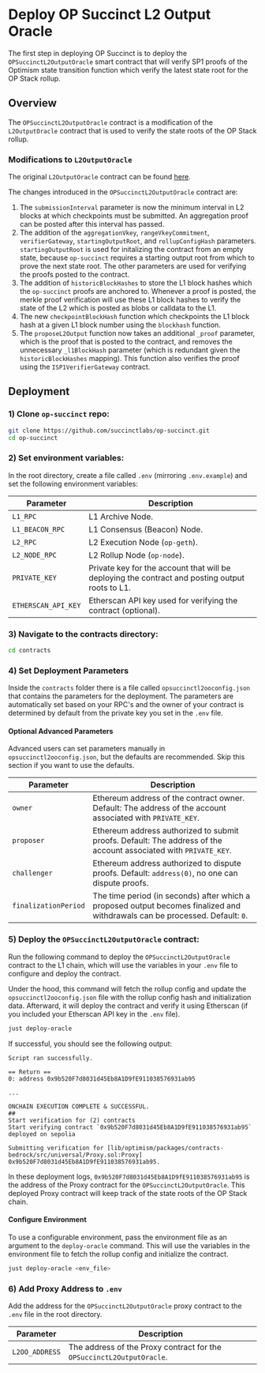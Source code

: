 # Deploy OP Succinct L2 Output Oracle

The first step in deploying OP Succinct is to deploy the `OPSuccinctL2OutputOracle` smart contract that will verify SP1 proofs of the Optimism state transition function which verify the latest state root for the OP Stack rollup.

## Overview

The `OPSuccinctL2OutputOracle` contract is a modification of the `L2OutputOracle` contract that is used to verify the state roots of the OP Stack rollup.

### Modifications to `L2OutputOracle`

The original `L2OutputOracle` contract can be found [here](https://github.com/ethereum-optimism/optimism/blob/3e68cf018d8b9b474e918def32a56d1dbf028d83/packages/contracts-bedrock/src/L1/L2OutputOracle.sol#L199-L202).

The changes introduced in the `OPSuccinctL2OutputOracle` contract are:

1. The `submissionInterval` parameter is now the minimum interval in L2 blocks at which checkpoints must be submitted. An aggregation proof can be posted after this interval has passed.
2. The addition of the `aggregationVkey`, `rangeVkeyCommitment`, `verifierGateway`, `startingOutputRoot`, and `rollupConfigHash` parameters. `startingOutputRoot` is used for initalizing the contract from an empty state, because `op-succinct` requires a starting output root from which to prove the next state root. The other parameters are used for verifying the proofs posted to the contract.
3. The addition of `historicBlockHashes` to store the L1 block hashes which the `op-succinct` proofs are anchored to. Whenever a proof is posted, the merkle proof verification will use these L1 block hashes to verify the state of the L2 which is posted as blobs or calldata to the L1.
4. The new `checkpointBlockHash` function which checkpoints the L1 block hash at a given L1 block number using the `blockhash` function.
5. The `proposeL2Output` function now takes an additional `_proof` parameter, which is the proof that is posted to the contract, and removes the unnecessary `_l1BlockHash` parameter (which is redundant given the `historicBlockHashes` mapping). This function also verifies the proof using the `ISP1VerifierGateway` contract.

## Deployment

### 1) Clone `op-succinct` repo:

```bash
git clone https://github.com/succinctlabs/op-succinct.git
cd op-succinct
```

### 2) Set environment variables:

In the root directory, create a file called `.env` (mirroring `.env.example`) and set the following environment variables:

| Parameter | Description |
|-----------|-------------|
| `L1_RPC` | L1 Archive Node. |
| `L1_BEACON_RPC` | L1 Consensus (Beacon) Node. |
| `L2_RPC` | L2 Execution Node (`op-geth`). |
| `L2_NODE_RPC` | L2 Rollup Node (`op-node`). |
| `PRIVATE_KEY` | Private key for the account that will be deploying the contract and posting output roots to L1. |
| `ETHERSCAN_API_KEY` | Etherscan API key used for verifying the contract (optional). |

### 3) Navigate to the contracts directory:

```bash
cd contracts
```

### 4) Set Deployment Parameters

Inside the `contracts` folder there is a file called `opsuccinctl2ooconfig.json` that contains the parameters for the deployment. The parameters are automatically set based on your RPC's and the owner of your contract is determined by default from the private key you set in the `.env` file.

#### Optional Advanced Parameters

Advanced users can set parameters manually in `opsuccinctl2ooconfig.json`, but the defaults are recommended. Skip this section if you want to use the defaults.

| Parameter | Description |
|-----------|-------------|
| `owner` | Ethereum address of the contract owner. Default: The address of the account associated with `PRIVATE_KEY`. |
| `proposer` | Ethereum address authorized to submit proofs. Default: The address of the account associated with `PRIVATE_KEY`. |
| `challenger` | Ethereum address authorized to dispute proofs. Default: `address(0)`, no one can dispute proofs. |
| `finalizationPeriod` | The time period (in seconds) after which a proposed output becomes finalized and withdrawals can be processed. Default: `0`. |

### 5) Deploy the `OPSuccinctL2OutputOracle` contract:

Run the following command to deploy the `OPSuccinctL2OutputOracle` contract to the L1 chain, which will use the variables in your `.env` file to configure and deploy the contract.

Under the hood, this command will fetch the rollup config and update the `opsuccinctl2ooconfig.json` file with the rollup config hash and initialization data. Afterward, it will deploy the contract and verify it using Etherscan (if you included your Etherscan API key in the `.env` file).


```bash
just deploy-oracle
```

If successful, you should see the following output:

```
Script ran successfully.

== Return ==
0: address 0x9b520F7d8031d45Eb8A1D9fE911038576931ab95

...

ONCHAIN EXECUTION COMPLETE & SUCCESSFUL.
##
Start verification for (2) contracts
Start verifying contract `0x9b520F7d8031d45Eb8A1D9fE911038576931ab95` deployed on sepolia

Submitting verification for [lib/optimism/packages/contracts-bedrock/src/universal/Proxy.sol:Proxy] 0x9b520F7d8031d45Eb8A1D9fE911038576931ab95.
```

In these deployment logs, `0x9b520F7d8031d45Eb8A1D9fE911038576931ab95` is the address of the Proxy contract for the `OPSuccinctL2OutputOracle`. This deployed Proxy contract will keep track of the state roots of the OP Stack chain.

#### Configure Environment

To use a configurable environment, pass the environment file as an argument to the `deploy-oracle` command. This will use the variables in the environment file to fetch the rollup config and initialize the contract.

```bash
just deploy-oracle <env_file>
```

### 6) Add Proxy Address to `.env`

Add the address for the `OPSuccinctL2OutputOracle` proxy contract to the `.env` file in the root directory.

| Parameter | Description |
|-----------|-------------|
| `L2OO_ADDRESS` | The address of the Proxy contract for the `OPSuccinctL2OutputOracle`. |